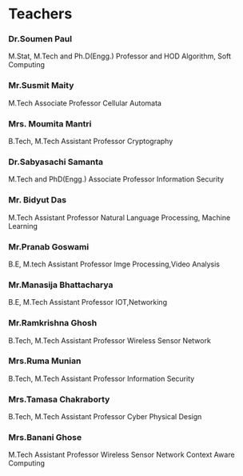 # Teachers
 
 ### Dr.Soumen Paul
 M.Stat, M.Tech and Ph.D(Engg.)
 Professor and HOD
 Algorithm, Soft Computing

 ### Mr.Susmit Maity
 M.Tech
 Associate Professor
 Cellular Automata
 
 ### Mrs. Moumita Mantri
 B.Tech, M.Tech
 Assistant Professor
 Cryptography
 
 ### Dr.Sabyasachi Samanta
 M.Tech and PhD(Engg.)
 Associate Professor
 Information Security
 
 ### Mr. Bidyut Das
 M.Tech
 Assistant Professor
 Natural Language Processing, Machine Learning
 
 ### Mr.Pranab Goswami
 B.E, M.tech
 Assistant Professor
 Imge Processing,Video Analysis
 
 ### Mr.Manasija Bhattacharya
 B.E, M.Tech
 Assistant Professor
 IOT,Networking
 
 ### Mr.Ramkrishna Ghosh
 B.Tech, M.Tech
 Assistant Professor
 Wireless Sensor Network
 
 ### Mrs.Ruma Munian
 B.Tech, M.Tech
 Assistant Professor
 Information Security
 
 ### Mrs.Tamasa Chakraborty
 B.Tech, M.Tech
 Assistant Professor
 Cyber Physical Design
 
 ### Mrs.Banani Ghose
 M.Tech
 Assistant Professor
 Wireless Sensor Network
 Context Aware Computing
 
